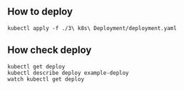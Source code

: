 ## How to deploy

```
kubectl apply -f ./3\ k8s\ Deployment/deployment.yaml 
```
## How check deploy

```
kubectl get deploy
kubectl describe deploy example-deploy
watch kubectl get deploy
```
